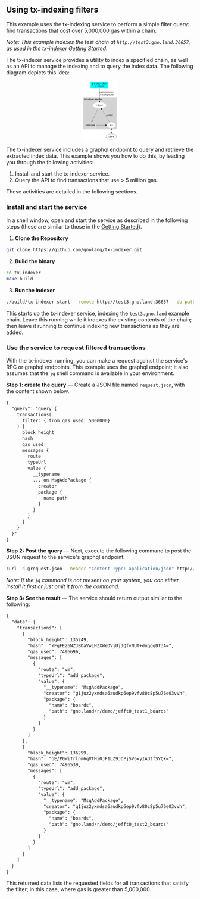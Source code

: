 ## Using tx-indexing filters

This example uses the tx-indexing service to perform a simple filter query: find transactions that cost over 5,000,000 gas within a chain.

*Note: This example indexes the test chain at `http://test3.gno.land:36657`, as used in the 
[tx-indexer Getting Started](https://github.com/gnolang/tx-indexer/blob/ae33bd64265d47f8c3871ac491d2ba60edb44e58/README.md#getting-started).*

The tx-indexer service provides a utility to index a specified chain, as well as an API to manage the indexing and to query the index data. The following diagram depicts this idea:

<div style="width:20%; margin:auto;">

![Need a better diagram](tx-indexer-context.png)

</div>

The tx-indexer service includes a graphql endpoint to query and retrieve the extracted index data.
This example shows you how to do this, by leading you through the following activities:

1. Install and start the tx-indexer service.
2. Query the API to find transactions that use > 5 million gas.
 
These activities are detailed in the following sections.

### Install and start the service

In a shell window, open and start the service as described in the following steps (these are similar to those in the
[Getting Started](https://github.com/gnolang/tx-indexer/blob/ae33bd64265d47f8c3871ac491d2ba60edb44e58/README.md#getting-started)).

1. **Clone the Repository**

```bash
git clone https://github.com/gnolang/tx-indexer.git 
```

2. **Build the binary**

```bash
cd tx-indexer
make build
```

3. **Run the indexer**

```bash
./build/tx-indexer start --remote http://test3.gno.land:36657 --db-path indexer-db
```

This starts up the tx-indexer service, indexing the `test3.gno.land` example chain. Leave this running while it indexes the existing contents of the chain; then leave it running to continue indexing new transactions as they are added.

### Use the service to request filtered transactions

With the tx-indexer running, you can make a request against the service's RPC or graphql endpoints. This example uses the graphql endpoint; it also assumes that the `jq` shell command is available in your environment.

**Step 1: create the query** &mdash; Create a JSON file named `request.json`, with the content shown below.

```
{
  "query": "query {
    transactions(
      filter: { from_gas_used: 5000000}
    ) {
      block_height
      hash
      gas_used
      messages {
        route
        typeUrl
        value {
          __typename
          ... on MsgAddPackage {
            creator
            package {
              name path
            }
          }
        }
      }
    }
  }"
}
```

**Step 2: Post the query** &mdash; Next, execute the following command to post the JSON request to the service's graphql endpoint:

```bash
curl -d @request.json --header "Content-Type: application/json" http://0.0.0.0:8546/graphql/query | jq 
```
*Note: If the `jq` command is not present on your system, you can either install it first or just omit it from the command.*

**Step 3: See the result** &mdash; The service should return output similar to the following:

```
{
  "data": {
    "transactions": [
      {
        "block_height": 135249,
        "hash": "YFgFEz6NZJBDaVwLHZXWeDVjUjJQfvNUT+dnqoqDT3A=",
        "gas_used": 7496696,
        "messages": [
          {
            "route": "vm",
            "typeUrl": "add_package",
            "value": {
              "__typename": "MsgAddPackage",
              "creator": "g1juz2yxmdsa6audkp6ep9vfv80c8p5u76e03vvh",
              "package": {
                "name": "boards",
                "path": "gno.land/r/demo/jefft0_test1_boards"
              }
            }
          }
        ]
      },
      {
        "block_height": 136299,
        "hash": "oE/P0WiTrlnm6qVTHi0JF1LZ9JOPjSV6xyIAdtfSYQk=",
        "gas_used": 7496539,
        "messages": [
          {
            "route": "vm",
            "typeUrl": "add_package",
            "value": {
              "__typename": "MsgAddPackage",
              "creator": "g1juz2yxmdsa6audkp6ep9vfv80c8p5u76e03vvh",
              "package": {
                "name": "boards",
                "path": "gno.land/r/demo/jefft0_test2_boards"
              }
            }
          }
        ]
      }
    ]
  }
}
```

This returned data lists the requested fields for all transactions that satisfy the filter; in this case, where gas is greater than 5,000,000.
